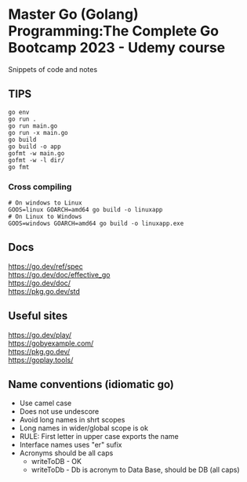 # Master Go (Golang) Programming:The Complete Go Bootcamp 2023 -  Udemy course

Snippets of code and notes

## TIPS

```
go env
go run .
go run main.go
go run -x main.go
go build
go build -o app
gofmt -w main.go
gofmt -w -l dir/
go fmt
```

### Cross compiling
```
# On windows to Linux
GOOS=linux GOARCH=amd64 go build -o linuxapp
# On Linux to Windows
GOOS=windows GOARCH=amd64 go build -o linuxapp.exe
```

## Docs
https://go.dev/ref/spec  
https://go.dev/doc/effective_go  
https://go.dev/doc/  
https://pkg.go.dev/std  

## Useful sites
https://go.dev/play/  
https://gobyexample.com/  
https://pkg.go.dev/  
https://goplay.tools/


## Name conventions (idiomatic go)
* Use camel case
* Does not use undescore
* Avoid long names in shrt scopes
* Long names in wider/global scope is ok
* RULE: First letter in upper case exports the name
* Interface names uses "er" sufix 
* Acronyms should be all caps
  * writeToDB - OK
  * writeToDb - Db is acronym to Data Base, should be DB (all caps)